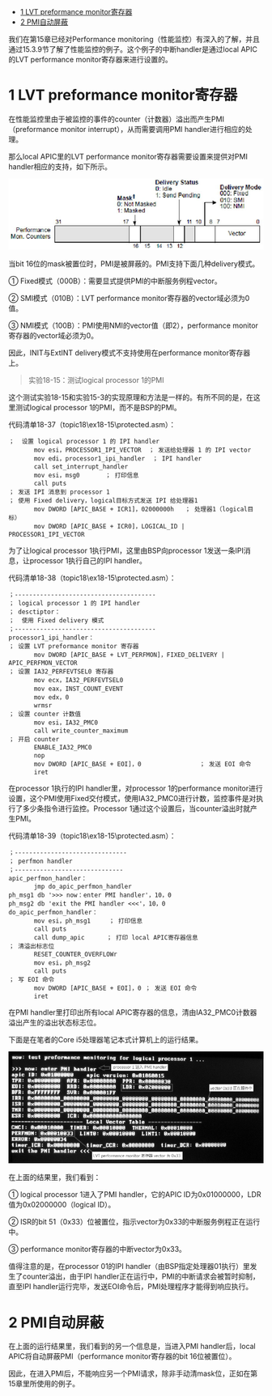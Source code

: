 
<!-- @import "[TOC]" {cmd="toc" depthFrom=1 depthTo=6 orderedList=false} -->

<!-- code_chunk_output -->

* [1 LVT preformance monitor寄存器](#1-lvt-preformance-monitor寄存器)
* [2 PMI自动屏蔽](#2-pmi自动屏蔽)

<!-- /code_chunk_output -->

我们在第15章已经对Performance monitoring（性能监控）有深入的了解，并且通过15.3.9节了解了性能监控的例子。这个例子的中断handler是通过local APIC的LVT performance monitor寄存器来进行设置的。

# 1 LVT preformance monitor寄存器

在性能监控里由于被监控的事件的counter（计数器）溢出而产生PMI（preformance monitor interrupt），从而需要调用PMI handler进行相应的处理。

那么local APIC里的LVT performance monitor寄存器需要设置来提供对PMI handler相应的支持，如下所示。

![config](./images/77.png)

当bit 16位的mask被置位时，PMI是被屏蔽的。PMI支持下面几种delivery模式。

① Fixed模式（000B）：需要显式提供PMI的中断服务例程vector。

② SMI模式（010B）：LVT performance monitor寄存器的vector域必须为0值。

③ NMI模式（100B）：PMI使用NMI的vector值（即2），performance monitor寄存器的vector域必须为0。

因此，INIT与ExtINT delivery模式不支持使用在performance monitor寄存器上。

>实验18-15：测试logical processor 1的PMI

这个测试实验18\-15和实验15\-3的实现原理和方法是一样的。有所不同的是，在这里测试logical processor 1的PMI，而不是BSP的PMI。

代码清单18-37（topic18\ex18-15\protected.asm）：

```x86asm
；  设置 logical processor 1 的 IPI handler
       mov esi，PROCESSOR1_IPI_VECTOR  ； 发送给处理器 1 的 IPI vector
       mov edi，processor1_ipi_handler  ； IPI handler
       call set_interrupt_handler
       mov esi，msg0       ； 打印信息
       call puts
； 发送 IPI 消息到 processor 1
； 使用 Fixed delivery，logical目标方式发送 IPI 给处理器1
       mov DWORD [APIC_BASE + ICR1]，02000000h   ； 处理器1（logical目标）
       mov DWORD [APIC_BASE + ICR0]，LOGICAL_ID | PROCESSOR1_IPI_VECTOR
```

为了让logical processor 1执行PMI，这里由BSP向processor 1发送一条IPI消息，让processor 1执行自己的IPI handler。

代码清单18-38（topic18\ex18-15\protected.asm）：

```x86asm
；---------------------------------------
； logical processor 1 的 IPI handler
； desctiptor：
；  使用 Fixed delivery 模式
；---------------------------------------
processor1_ipi_handler：
； 设置 LVT preformance monitor 寄存器
       mov DWORD [APIC_BASE + LVT_PERFMON]，FIXED_DELIVERY | APIC_PERFMON_VECTOR
； 设置 IA32_PERFEVTSEL0 寄存器
       mov ecx，IA32_PERFEVTSEL0
       mov eax，INST_COUNT_EVENT
       mov edx，0
       wrmsr
； 设置 counter 计数值
       mov esi，IA32_PMC0
       call write_counter_maximum
； 开启 counter
       ENABLE_IA32_PMC0
       nop
       mov DWORD [APIC_BASE + EOI]，0                ； 发送 EOI 命令
       iret
```

在processor 1执行的IPI handler里，对processor 1的performance monitor进行设置，这个PMI使用Fixed交付模式，使用IA32\_PMC0进行计数，监控事件是对执行了多少条指令进行监控。Processor 1通过这个设置后，当counter溢出时就产生PMI。

代码清单18-39（topic18\ex18-15\protected.asm）：

```x86asm
；-------------------------------
； perfmon handler
；------------------------------
apic_perfmon_handler：
       jmp do_apic_perfmon_handler
ph_msg1 db '>>> now：enter PMI handler'，10，0
ph_msg2 db 'exit the PMI handler <<<'，10，0
do_apic_perfmon_handler：
       mov esi，ph_msg1     ； 打印信息
       call puts
       call dump_apic      ； 打印 local APIC寄存器信息
； 清溢出标志位
       RESET_COUNTER_OVERFLOWr
       mov esi，ph_msg2
       call puts
； 写 EOI 命令
       mov DWORD [APIC_BASE + EOI]，0 ； 发送 EOI 命令
       iret
```

在PMI handler里打印出所有local APIC寄存器的信息，清由IA32_PMC0计数器溢出产生的溢出状态标志位。

下面是在笔者的Core i5处理器笔记本式计算机上的运行结果。

![config](./images/78.png)

在上面的结果里，我们看到：

① logical processor 1进入了PMI handler，它的APIC ID为0x01000000，LDR值为0x02000000（logical ID）。

② ISR的bit 51（0x33）位被置位，指示vector为0x33的中断服务例程正在运行中。

③ performance monitor寄存器的中断vector为0x33。

值得注意的是，在processor 01的IPI handler（由BSP指定处理器01执行）里发生了counter溢出，由于IPI handler正在运行中，PMI的中断请求会被暂时抑制，直至IPI handler运行完毕，发送EOI命令后，PMI处理程序才能得到响应执行。

# 2 PMI自动屏蔽

在上面的运行结果里，我们看到的另一个信息是，当进入PMI handler后，local APIC将自动屏蔽PMI（performance monitor寄存器的bit 16位被置位）。

因此，在进入PMI后，不能响应另一个PMI请求，除非手动清mask位，正如在第15章里所使用的例子。
